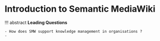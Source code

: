 # Introduction to Semantic MediaWiki

!!! abstract
    **Leading Questions**  

    - How does SMW support knowledge management in organisations ?
    - 